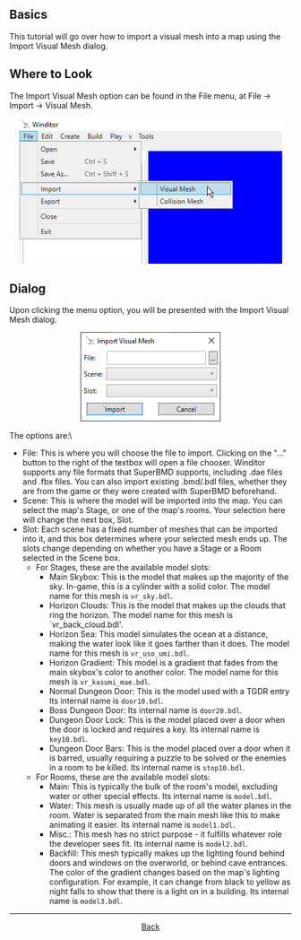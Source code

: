 ## Basics
This tutorial will go over how to import a visual mesh into a map using the Import Visual Mesh dialog.

## Where to Look
The Import Visual Mesh option can be found in the File menu, at File -> Import -> Visual Mesh.

<p align="center">
  <img src="./import_visual_mesh_menu.png" alignment="center">
</p>

## Dialog
Upon clicking the menu option, you will be presented with the Import Visual Mesh dialog.

<p align="center">
  <img src="./import_visual_mesh_dialog.png" alignment="center">
</p>

The options are:\
* File: This is where you will choose the file to import. Clicking on the "..." button to the right of the textbox will open a file chooser. Winditor supports any file formats that SuperBMD supports, including .dae files and .fbx files. You can also import existing .bmd/.bdl files, whether they are from the game or they were created with SuperBMD beforehand.
* Scene: This is where the model will be imported into the map. You can select the map's Stage, or one of the map's rooms. Your selection here will change the next box, Slot.
* Slot: Each scene has a fixed number of meshes that can be imported into it, and this box determines where your selected mesh ends up. The slots change depending on whether you have a Stage or a Room selected in the Scene box.
	* For Stages, these are the available model slots:
		* Main Skybox: This is the model that makes up the majority of the sky. In-game, this is a cylinder with a solid color. The model name for this mesh is `vr_sky.bdl`.
		* Horizon Clouds: This is the model that makes up the clouds that ring the horizon. The model name for this mesh is `vr_back_cloud.bdl'.
		* Horizon Sea: This model simulates the ocean at a distance, making the water look like it goes farther than it does. The model name for this mesh is `vr_uso_umi.bdl`.
		* Horizon Gradient: This model is a gradient that fades from the main skybox's color to another color. The model name for this mesh is `vr_kasumi_mae.bdl`.
		* Normal Dungeon Door: This is the model used with a TGDR entry  Its internal name is `door10.bdl`.
		* Boss Dungeon Door: Its internal name is `door20.bdl`.
		* Dungeon Door Lock: This is the model placed over a door when the door is locked and requires a key. Its internal name is `key10.bdl`.
		* Dungeon Door Bars: This is the model placed over a door when it is barred, usually requiring a puzzle to be solved or the enemies in a room to be killed. Its internal name is `stop10.bdl`.
	* For Rooms, these are the available model slots:
		* Main: This is typically the bulk of the room's model, excluding water or other special effects. Its internal name is `model.bdl`.
		* Water: This mesh is usually made up of all the water planes in the room. Water is separated from the main mesh like this to make animating it easier. Its internal name is `model1.bdl`.
		* Misc.: This mesh has no strict purpose - it fulfills whatever role the developer sees fit. Its internal name is `model2.bdl`.
		* Backfill: This mesh typically makes up the lighting found behind doors and windows on the overworld, or behind cave entrances. The color of the gradient changes based on the map's lighting configuration. For example, it can change from black to yellow as night falls to show that there is a light on in a building. Its internal name is `model3.bdl`.

<hr>
<p align="center">
  <a href="../tutorials.html">Back</a>
</p>
